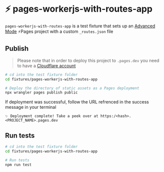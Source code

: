 # ⚡️ pages-workerjs-with-routes-app

`pages-workerjs-with-routes-app` is a test fixture that sets up an [Advanced Mode](https://developers.cloudflare.com/pages/platform/functions/#advanced-mode) ⚡️Pages project with a custom `_routes.json` file

## Publish

> Please note that in order to deploy this project to `.pages.dev` you need to have a [Cloudflare account](https://dash.cloudflare.com/login)

```bash
# cd into the test fixture folder
cd fixtures/pages-workerjs-with-routes-app

# Deploy the directory of static assets as a Pages deployment
npx wrangler pages publish public
```

If deployment was successful, follow the URL refrenced in the success message in your terminal

```
✨ Deployment complete! Take a peek over at https:/<hash>.<PROJECT_NAME>.pages.dev
```

## Run tests

```bash
# cd into the test fixture folder
cd fixtures/pages-workerjs-with-routes-app

# Run tests
npm run test
```
